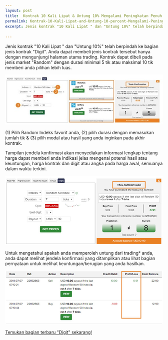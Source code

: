 ```yaml
---
layout: post
title:  Kontrak 10 Kali Lipat & Untung 10% Mengalami Peningkatan Penuh
permalink: Kontrak-10-Kali-Lipat-and-Untung-10-percent-Mengalami-Peningkatan-Penuh
excerpt: Jenis kontrak "10 Kali Lipat " dan "Untung 10%" telah berpindah ke bagian jenis kontrak "Digit". Anda dapat membeli jenis kontrak tersebut hanya dengan mengunjungi halaman utama trading. Kontrak dapat dibeli pada jenis market "Random" dengan durasi minimal 5 tik atau maksimal 10 tik memberi anda pilihan lebih luas.

---
```


Jenis kontrak "10 Kali Lipat " dan "Untung 10%" telah berpindah ke bagian jenis kontrak "Digit". Anda dapat membeli jenis kontrak tersebut hanya dengan mengunjungi halaman utama trading. Kontrak dapat dibeli pada jenis market "Random" dengan durasi minimal 5 tik atau maksimal 10 tik memberi anda pilihan lebih luas.

[![](/post_images/3174351.jpg)](https://www.binary.com/c/trade.cgi?market=random&time=15t&form_name=digits&expiry_&amount_&H=3&currency=USD&underlying_symbol=R_50&amount=100&date_&&l=ID&utm_medium=social&utm_source=blog&utm_content=whatsnew)

(1) Pilih Random Indeks favorit anda, (2) pilih durasi dengan memasukan jumlah tik & (3) pilih modal atau hasil yang anda inginkan pada akhir kontrak.

Tampilan jendela konfirmasi akan menyediakan informasi lengkap tentang harga dapat memberi anda indikasi jelas mengenai potensi hasil atau keuntungan, harga kontrak dan digit atau angka pada harga awal, semuanya dalam waktu terkini. 

[![](/post_images/424918_orig.jpg)](https://www.binary.com/c/trade.cgi?market=random&time=15t&form_name=digits&expiry_&amount_&H=3&currency=USD&underlying_symbol=R_50&amount=100&date_&&l=ID&utm_medium=social&utm_source=blog&utm_content=whatsnew)

Untuk mengetahui apakah anda memperoleh untung dari trading* anda, anda dapat melihat jendela konfirmasi yang ditampilkan atau lihat bagian pernyataan untuk melihat keuntungan/kerugian yang anda hasilkan. 

[![](/post_images/9714301_orig.jpg)](https://www.binary.com/c/trade.cgi?market=random&time=15t&form_name=digits&expiry_&amount_&H=3&currency=USD&underlying_symbol=R_50&amount=100&date_&&l=ID&utm_medium=social&utm_source=blog&utm_content=whatsnew)

[Temukan bagian terbaru "Digit" sekarang!](https://www.binary.com/c/trade.cgi?market=random&time=15t&form_name=digits&expiry_&amount_&H=3&currency=USD&underlying_symbol=R_50&amount=100&date_&&l=ID&utm_medium=social&utm_source=blog&utm_content=whatsnew)

